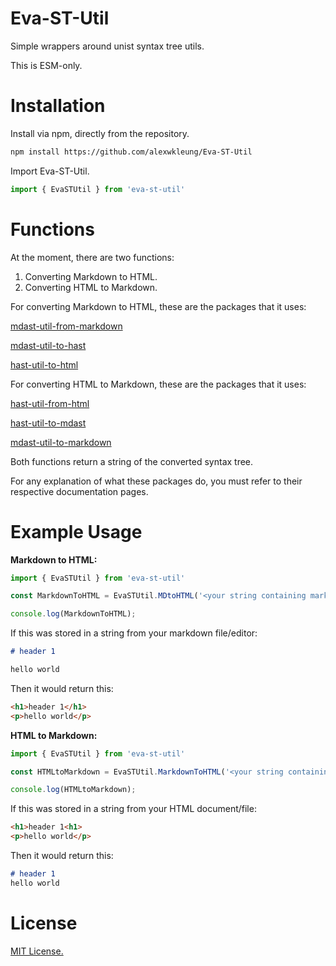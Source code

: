 # Eva-ST-Util

Simple wrappers around unist syntax tree utils.

This is ESM-only.

# Installation

Install via npm, directly from the repository.

```bash
npm install https://github.com/alexwkleung/Eva-ST-Util
```

Import Eva-ST-Util.

```typescript
import { EvaSTUtil } from 'eva-st-util'
```

# Functions

At the moment, there are two functions:

1) Converting Markdown to HTML.
2) Converting HTML to Markdown.

For converting Markdown to HTML, these are the packages that it uses:

[mdast-util-from-markdown](https://github.com/syntax-tree/mdast-util-from-markdown)

[mdast-util-to-hast](https://github.com/syntax-tree/mdast-util-to-hast)

[hast-util-to-html](https://github.com/syntax-tree/hast-util-to-html)

For converting HTML to Markdown, these are the packages that it uses:

[hast-util-from-html](https://github.com/syntax-tree/hast-util-from-html)

[hast-util-to-mdast](https://github.com/syntax-tree/hast-util-to-mdast)

[mdast-util-to-markdown](https://github.com/syntax-tree/mdast-util-to-markdown)

Both functions return a string of the converted syntax tree.

For any explanation of what these packages do, you must refer to their respective documentation pages.

# Example Usage 

**Markdown to HTML:**

```typescript
import { EvaSTUtil } from 'eva-st-util'

const MarkdownToHTML = EvaSTUtil.MDtoHTML('<your string containing markdown>');

console.log(MarkdownToHTML);
```

If this was stored in a string from your markdown file/editor:

```markdown
# header 1

hello world
```

Then it would return this:

```html
<h1>header 1</h1>
<p>hello world</p>
```

**HTML to Markdown:**

```typescript
import { EvaSTUtil } from 'eva-st-util'

const HTMLtoMarkdown = EvaSTUtil.MarkdownToHTML('<your string containing html nodes>');

console.log(HTMLtoMarkdown);
```

If this was stored in a string from your HTML document/file:

```html
<h1>header 1<h1>
<p>hello world</p>
```

Then it would return this:

```markdown
# header 1
hello world
```

# License 

[MIT License.](https://github.com/alexwkleung/Eva-ST-Util/blob/main/LICENSE)